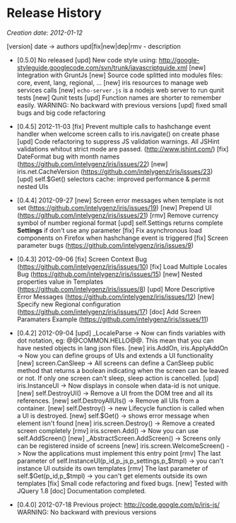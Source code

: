 # Release History

_Creation date: 2012-01-12_
 
 [version] date -> authors
 		upd|fix|new|dep|rmv - description

 * [0.5.0] No released
 		[upd] New code style using: http://google-styleguide.googlecode.com/svn/trunk/javascriptguide.xml
 		[new] Integration with GruntJs
 		[new] Source code splitted into modules files: core, event, lang, regional, ...
 		[new] iris resources to manage web services calls
 		[new] `echo-server.js` is a nodejs web server to run qunit tests
 		[new] Qunit tests
 		[upd] Function names are shorter to remember easily. WARNING: No backward with previous versions
 		[upd] fixed small bugs and big code refactoring


 * [0.4.5] 2012-11-03
 		[fix] Prevent multiple calls to hashchange event handler when welcome screen calls to iris.navigate() on create phase
		[upd] Code refactoring to suppress JS validation warnings. All JSHint validations whitout strict mode are passed. (http://www.jshint.com/)
		[fix] DateFormat bug with month names (https://github.com/intelygenz/iris/issues/22)
		[new] iris.net.CacheVersion (https://github.com/intelygenz/iris/issues/23) 
		[upd] self.$Get() selectors cache: improved performance & permit nested UIs

 * [0.4.4] 2012-09-27
 		[new] Screen error messages when template is not set (https://github.com/intelygenz/iris/issues/19)
 		[new] Prepend UI (https://github.com/intelygenz/iris/issues/21)
 		[rmv] Remove currency symbol of number regional format
 		[upd] self.Settings returns complete __Settings__ if don't use any parameter
 		[fix] Fix asynchronous load components on Firefox when hashchange event is triggered
 		[fix] Screen parameter bugs (https://github.com/intelygenz/iris/issues/9)

 * [0.4.3] 2012-09-06
 		[fix] Screen Context Bug (https://github.com/intelygenz/iris/issues/10)
 		[fix] Load Multiple Locales Bug (https://github.com/intelygenz/iris/issues/15)
 		[new] Nested properties value in Templates (https://github.com/intelygenz/iris/issues/8)
 		[upd] More Descriptive Error Messages (https://github.com/intelygenz/iris/issues/12)
 		[new] Specify new Regional configuration (https://github.com/intelygenz/iris/issues/17)
 		[doc] Add Screen Paramaters Example (https://github.com/intelygenz/iris/issues/11)

 * [0.4.2] 2012-09-04
		[upd] _LocaleParse -> Now can finds variables with dot notation, eg: @@COMMON.HELLO@@. This mean that you can have nested objects in lang json files.
		[new] iris.AddOn, iris.ApplyAddOn -> Now you can define groups of UIs and extends a UI functionality
		[new] screen.CanSleep -> All screens can define a CanSleep public method that returns a boolean indicating when the screen can be leaved or not.
                               If only one screen can't sleep, sleep action is cancelled.
 		[upd] iris.InstanceUI -> Now displays in console when data-id is not unique.
 		[new] self.DestroyUI() -> Remove a UI from the DOM tree and all its references.
		[new] self.DestroyAllUIs() -> Remove all UIs from a container.
 		[new] self.Destroy() -> new Lifecycle function is called when a UI is destroyed.
 		[new] self.$Get() -> shows error message when element isn't found
 		[new] iris.screen.Destroy() -> Remove a created screen completely
 		[rmv] iris.screen.Add() -> Now you can use self.AddScreen()
 		[new] _AbstractScreen.AddScreen() -> Screens only can be registered inside of screens
 		[new] iris.screen.WelcomeScreen() -> Now the applications must implement this entry point
 		[rmv] The last parameter of self.InstanceUI(p_id,p_js,p_settings,p_$tmpl) -> you can't instance UI outside its own templates
 		[rmv] The last parameter of self.$Get(p_id,p_$tmpl) -> you can't get elements outside its own templates
 		[fix] Small code refactoring and fixed bugs.
 		[new] Tested with JQuery 1.8
 		[doc] Documentation completed.

 * [0.4.0] 2012-07-18
 		Previous project: http://code.google.com/p/iris-js/
 		WARNING: No backward with previous versions

